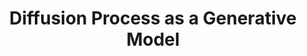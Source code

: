 ---
name: Arya Mazumdar
email: arya@ucsd.edu
photo: https://datascience.ucsd.edu/wp-content/uploads/2022/09/Arya-Mazumdar-1.jpg
website: https://mazumdar.ucsd.edu/
domain: B05
title: Diffusion Process as a Generative Model
bio: "Arya Mazumdar is an Associate Professor of Data Science in UC San Diego. Arya obtained his Ph.D. degree from University of Maryland, College Park specializing in information theory, which is the science of quantifying of information, and belongs to the intersection of statistics and engineering/computer science. Subsequently Arya was a postdoctoral scholar at Massachusetts Institute of Technology, an assistant professor in University of Minnesota, and an assistant followed by associate professor in University of Massachusetts Amherst. Arya is interested in aspects of statistical inference, and optimization now-a-days."
description: "Diffusion process is a mathematical model used to describe how particles spread out over time. The diffusion process starts with an initial state and then iteratively updates the state of the system by applying a series of random perturbations. Each perturbation is assumed to be small and random, and the overall behavior of the system emerges as a result of the accumulation of these random perturbations. This has found an application in artificial image generation. You can progressively add noise to an image to create an extremely noisy image that are indistinguishable from pure noise. However, if we know the reverse process, we can perform a denoising to get the original image back. People have learned this reverse diffusion process and applied them to pure noise to get artificial images. "
summer: "Understand this: <a href='https://dataflowr.github.io/website/modules/18a-diffusion/'>https://dataflowr.github.io/website/modules/18a-diffusion/</a>"
oldstudent: https://hblyx.github.io/CommunityDetection/
prerequisites: Probability, Markov Chains, Inference, Signal Processing, Linear Algebra
time: Tuesday 11AM-12PM, In-Person
style: Students should be able to code independently
seats: 3
tag: Graphs and Deep Learning
---